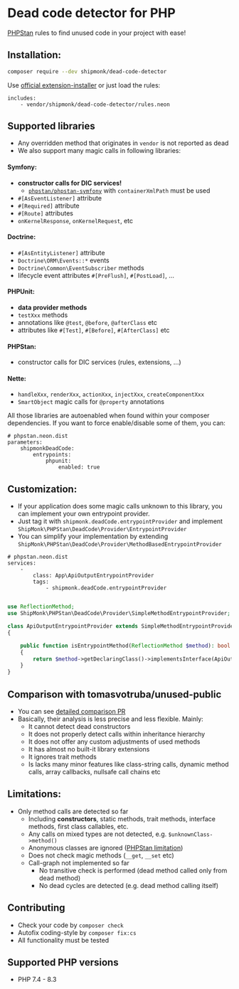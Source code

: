 # Dead code detector for PHP

[PHPStan](https://phpstan.org/) rules to find unused code in your project with ease!

## Installation:

```sh
composer require --dev shipmonk/dead-code-detector
```

Use [official extension-installer](https://phpstan.org/user-guide/extension-library#installing-extensions) or just load the rules:

```neon
includes:
    - vendor/shipmonk/dead-code-detector/rules.neon
```

## Supported libraries
- Any overridden method that originates in `vendor` is not reported as dead
- We also support many magic calls in following libraries:

#### Symfony:
- **constructor calls for DIC services!**
   - [`phpstan/phpstan-symfony`](https://github.com/phpstan/phpstan-symfony) with `containerXmlPath` must be used
- `#[AsEventListener]` attribute
- `#[Required]` attribute
- `#[Route]` attributes
- `onKernelResponse`, `onKernelRequest`, etc

#### Doctrine:
- `#[AsEntityListener]` attribute
- `Doctrine\ORM\Events::*` events
- `Doctrine\Common\EventSubscriber` methods
- lifecycle event attributes `#[PreFlush]`, `#[PostLoad]`, ...

#### PHPUnit:
- **data provider methods**
- `testXxx` methods
- annotations like `@test`, `@before`, `@afterClass` etc
- attributes like `#[Test]`, `#[Before]`, `#[AfterClass]` etc


#### PHPStan:
- constructor calls for DIC services (rules, extensions, ...)

#### Nette:
- `handleXxx`, `renderXxx`, `actionXxx`, `injectXxx`, `createComponentXxx`
- `SmartObject` magic calls for `@property` annotations


All those libraries are autoenabled when found within your composer dependencies. If you want to force enable/disable some of them, you can:

```neon
# phpstan.neon.dist
parameters:
    shipmonkDeadCode:
        entrypoints:
            phpunit:
                enabled: true
```

## Customization:
- If your application does some magic calls unknown to this library, you can implement your own entrypoint provider.
- Just tag it with `shipmonk.deadCode.entrypointProvider` and implement `ShipMonk\PHPStan\DeadCode\Provider\EntrypointProvider`
- You can simplify your implementation by extending `ShipMonk\PHPStan\DeadCode\Provider\MethodBasedEntrypointProvider`

```neon
# phpstan.neon.dist
services:
    -
        class: App\ApiOutputEntrypointProvider
        tags:
            - shipmonk.deadCode.entrypointProvider
```
```php

use ReflectionMethod;
use ShipMonk\PHPStan\DeadCode\Provider\SimpleMethodEntrypointProvider;

class ApiOutputEntrypointProvider extends SimpleMethodEntrypointProvider
{

    public function isEntrypointMethod(ReflectionMethod $method): bool
    {
        return $method->getDeclaringClass()->implementsInterface(ApiOutput::class));
    }
}
```

## Comparison with tomasvotruba/unused-public
- You can see [detailed comparison PR](https://github.com/shipmonk-rnd/dead-code-detector/pull/53)
- Basically, their analysis is less precise and less flexible. Mainly:
  - It cannot detect dead constructors
  - It does not properly detect calls within inheritance hierarchy
  - It does not offer any custom adjustments of used methods
  - It has almost no built-it library extensions
  - It ignores trait methods
  - Is lacks many minor features like class-string calls, dynamic method calls, array callbacks, nullsafe call chains etc

## Limitations:

- Only method calls are detected so far
  - Including **constructors**, static methods, trait methods, interface methods, first class callables, etc.
  - Any calls on mixed types are not detected, e.g. `$unknownClass->method()`
  - Anonymous classes are ignored ([PHPStan limitation](https://github.com/phpstan/phpstan/issues/8410))
  - Does not check magic methods (`__get`, `__set` etc)
  - Call-graph not implemented so far
    - No transitive check is performed (dead method called only from dead method)
    - No dead cycles are detected (e.g. dead method calling itself)

## Contributing
- Check your code by `composer check`
- Autofix coding-style by `composer fix:cs`
- All functionality must be tested

## Supported PHP versions
- PHP 7.4 - 8.3
